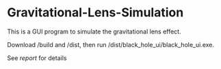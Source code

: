 # Gravitational-Lens-Simulation

This is a GUI program to simulate the gravitational lens effect. 

Download /build and /dist, then run /dist/black_hole_ui/black_hole_ui.exe.

See *report* for details

